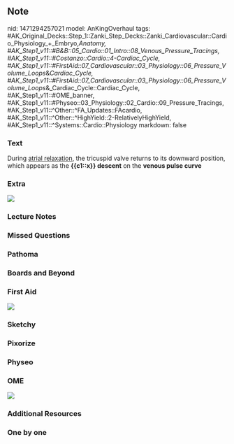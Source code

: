 ## Note
nid: 1471294257021
model: AnKingOverhaul
tags: #AK_Original_Decks::Step_1::Zanki_Step_Decks::Zanki_Cardiovascular::Cardio_Physiology_+_Embryo,_Anatomy, #AK_Step1_v11::#B&B::05_Cardio::01_Intro::08_Venous_Pressure_Tracings, #AK_Step1_v11::#Costanzo::Cardio::4-Cardiac_Cycle, #AK_Step1_v11::#FirstAid::07_Cardiovascular::03_Physiology::06_Pressure_Volume_Loops_&_Cardiac_Cycle, #AK_Step1_v11::#FirstAid::07_Cardiovascular::03_Physiology::06_Pressure_Volume_Loops_&_Cardiac_Cycle::Cardiac_Cycle, #AK_Step1_v11::#OME_banner, #AK_Step1_v11::#Physeo::03_Physiology::02_Cardio::09_Pressure_Tracings, #AK_Step1_v11::^Other::^FA_Updates::FAcardio, #AK_Step1_v11::^Other::^HighYield::2-RelativelyHighYield, #AK_Step1_v11::^Systems::Cardio::Physiology
markdown: false

### Text
<div>
  During <u>atrial relaxation</u>, the tricuspid valve returns to
  its downward position, which appears as the <b>{{c1::x}}
  descent</b> on the <b>venous pulse curve</b>
</div>

### Extra
<img src="paste-25202868093569.jpg">

### Lecture Notes


### Missed Questions


### Pathoma


### Boards and Beyond


### First Aid
<img src="tmpbwB8Pe.png">

### Sketchy


### Pixorize


### Physeo


### OME
<div class="ome-widget">
  <a href="https://onlinemeded.org?ref=anki"><img src=
  "_OME_AnkiFlashcards_General_4.png"></a>
</div>

### Additional Resources


### One by one

